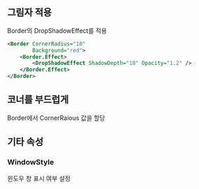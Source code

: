 ## 그림자 적용
Border의 DropShadowEffect를 적용

```xml
<Border CornerRadius="10" 
        Background="red">
    <Border.Effect>
        <DropShadowEffect ShadowDepth="10" Opacity="1.2" />
    </Border.Effect>
</Border>
```

## 코너를 부드럽게
Border에서 CornerRaious 값을 할당

## 기타 속성
### WindowStyle
윈도우 창 표시 여부 설정

